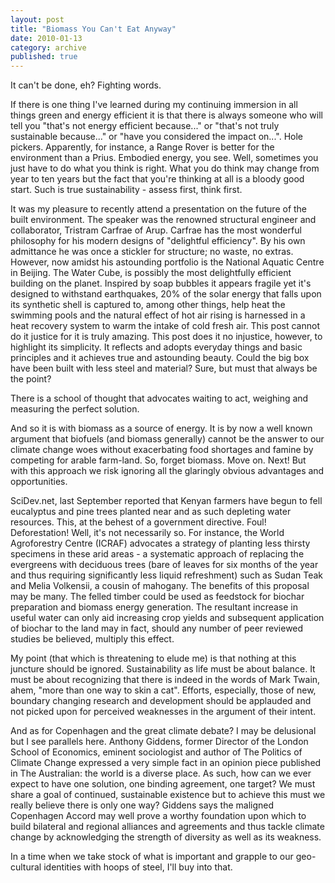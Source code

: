 ```yaml
---
layout: post
title: "Biomass You Can't Eat Anyway"
date: 2010-01-13
category: archive
published: true
---
```

It can't be done, eh? Fighting words.

If there is one thing I've learned during my continuing immersion in all things green and energy efficient it is that there is always someone who will tell you "that's not energy efficient because..." or "that's not truly sustainable because..." or "have you considered the impact on...".  Hole pickers.  Apparently, for instance, a Range Rover is better for the environment than a Prius.  Embodied energy, you see.  Well, sometimes you just have to do what you think is right.  What you do think may change from year to ten years but the fact that you're thinking at all is a bloody good start.  Such is true sustainability - assess first, think first.

It was my pleasure to recently attend a presentation on the future of the built environment.  The speaker was the renowned structural engineer and collaborator, Tristram Carfrae of Arup.  Carfrae has the most wonderful philosophy for his modern designs of "delightful efficiency".  By his own admittance he was once a stickler for structure; no waste, no extras.  However, now amidst his astounding portfolio is the National Aquatic Centre in Beijing.  The Water Cube, is possibly the most delightfully efficient building on the planet.  Inspired by soap bubbles it appears fragile yet it's designed to withstand earthquakes, 20% of the solar energy that falls upon its synthetic shell is captured to, among other things, help heat the swimming pools and the natural effect of hot air rising is harnessed in a heat recovery system to warm the intake of cold fresh air.  This post cannot do it justice for it is truly amazing.  This post does it no injustice, however, to highlight its simplicity.  It reflects and adopts everyday things and basic principles and it achieves true and astounding beauty.  Could the big box have been built with less steel and material?  Sure, but must that always be the point?

There is a school of thought that advocates waiting to act, weighing and measuring the perfect solution.

And so it is with biomass as a source of energy.  It is by now a well known argument that biofuels (and biomass generally) cannot be the answer to our climate change woes without exacerbating food shortages and famine by competing for arable farm-land.  So, forget biomass.  Move on.  Next!  But with this approach we risk ignoring all the glaringly obvious advantages and opportunities.

SciDev.net, last September reported that Kenyan farmers have begun to fell eucalyptus and pine trees planted near and as such depleting water resources.  This, at the behest of a government directive.  Foul!  Deforestation!  Well, it's not necessarily so.  For instance, the World Agroforestry Centre (ICRAF) advocates a strategy of planting less thirsty specimens in these arid areas - a systematic approach of replacing the evergreens with deciduous trees (bare of leaves for six months of the year and thus requiring significantly less liquid refreshment) such as Sudan Teak and Melia Volkensii, a cousin of mahogany.  The benefits of this proposal may be many.  The felled timber could be used as feedstock for biochar preparation and biomass energy generation.  The resultant increase in useful water can only aid increasing crop yields and subsequent application of biochar to the land may in fact, should any number of peer reviewed studies be believed, multiply this effect.

My point (that which is threatening to elude me) is that nothing at this juncture should be ignored.  Sustainability as life must be about balance.  It must be about recognizing that there is indeed in the words of Mark Twain, ahem, "more than one way to skin a cat". Efforts, especially, those of new, boundary changing research and development should be applauded and not picked upon for perceived weaknesses in the argument of their intent.

And as for Copenhagen and the great climate debate?  I may be delusional but I see parallels here.  Anthony Giddens, former Director of the London School of Economics, eminent sociologist and author of The Politics of Climate Change expressed a very simple fact in an opinion piece published in The Australian: the world is a diverse place.  As such, how can we ever expect to have one solution, one binding agreement, one target?  We must share a goal of continued, sustainable existence but to achieve this must we really believe there is only one way?  Giddens says the maligned Copenhagen Accord may well prove a worthy foundation upon which to build bilateral and regional alliances and agreements and thus tackle climate change by acknowledging the strength of diversity as well as its weakness.

In a time when we take stock of what is important and grapple to our geo-cultural identities with hoops of steel, I'll buy into that.  
